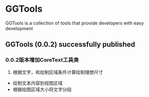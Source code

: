 # GGTools
GGTools is a collection of tools that provide developers with easy development

## GGTools (0.0.2) successfully published
### 0.0.2版本增加CoreText工具类
1. 根据文字，和绘制区域条件计算绘制理想尺寸
* 绘制文本内容到视图区域
* 根据绘图区域大小将文字分段

